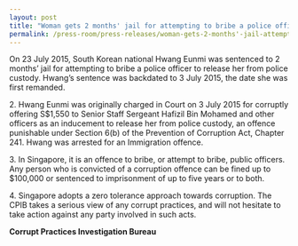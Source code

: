 ```yaml
---
layout: post
title: "Woman gets 2 months' jail for attempting to bribe a police officer"
permalink: /press-room/press-releases/woman-gets-2-months'-jail-attempting-bribe-police-officer/
---
```


On 23 July 2015, South Korean national Hwang Eunmi was sentenced to 2 months’ jail for attempting to bribe a police officer to release her from police custody. Hwang’s sentence was backdated to 3 July 2015, the date she was first remanded.

2\. Hwang Eunmi was originally charged in Court on 3 July 2015 for corruptly offering S$1,550 to Senior Staff Sergeant Hafizil Bin Mohamed and other officers as an inducement to release her from police custody, an offence punishable under Section 6(b) of the Prevention of Corruption Act, Chapter 241. Hwang was arrested for an Immigration offence.

3\. In Singapore, it is an offence to bribe, or attempt to bribe, public officers. Any person who is convicted of a corruption offence can be fined up to $100,000 or sentenced to imprisonment of up to five years or to both.

4\. Singapore adopts a zero tolerance approach towards corruption. The CPIB takes a serious view of any corrupt practices, and will not hesitate to take action against any party involved in such acts.

**Corrupt Practices Investigation Bureau**

